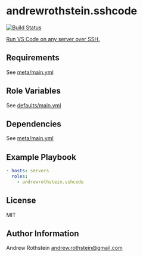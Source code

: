 andrewrothstein.sshcode
=========
[![Build Status](https://travis-ci.org/andrewrothstein/ansible-sshcode.svg?branch=master)](https://travis-ci.org/andrewrothstein/ansible-sshcode)

[Run VS Code on any server over SSH.](https://github.com/cdr/sshcode)

Requirements
------------

See [meta/main.yml](meta/main.yml)

Role Variables
--------------

See [defaults/main.yml](defaults/main.yml)

Dependencies
------------

See [meta/main.yml](meta/main.yml)

Example Playbook
----------------

```yml
- hosts: servers
  roles:
    - andrewrothstein.sshcode
```

License
-------

MIT

Author Information
------------------

Andrew Rothstein <andrew.rothstein@gmail.com>
